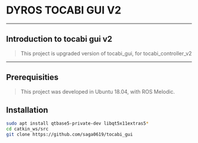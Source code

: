 # DYROS TOCABI GUI V2
----------------------------------------
## Introduction to tocabi gui v2

> This project is upgraded version of tocabi_gui, for tocabi_controller_v2

-----------------------------------------

## Prerequisities
> This project was developed in Ubuntu 18.04, with ROS Melodic.

## Installation
```sh
sudo apt install qtbase5-private-dev libqt5x11extras5*
cd catkin_ws/src
git clone https://github.com/saga0619/tocabi_gui
```


